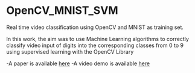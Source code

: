 # OpenCV_MNIST_SVM
Real time video classification using OpenCV and MNIST as training set.

In this work, the aim was to use Machine Learning algorithms to correctly classify video input of digits into the corresponding classes from 0 to 9 using supervised learning with the OpenCV Library

-A paper is available [here](https://github.com/mr3m/OpenCVMNISTSVM/blob/master/CLR_IDMP.pdf)
-A video demo is available [here](https://youtu.be/N9Z-ayvX7wk)
